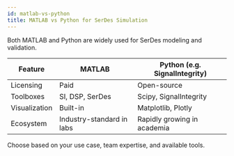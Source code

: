 ```yaml
---
id: matlab-vs-python
title: MATLAB vs Python for SerDes Simulation
---
```


Both MATLAB and Python are widely used for SerDes modeling and validation.

| Feature        | MATLAB                    | Python (e.g. SignalIntegrity) |
|----------------|---------------------------|-------------------------------|
| Licensing      | Paid                      | Open-source                   |
| Toolboxes      | SI, DSP, SerDes           | Scipy, SignalIntegrity        |
| Visualization  | Built-in                  | Matplotlib, Plotly            |
| Ecosystem      | Industry-standard in labs | Rapidly growing in academia   |

Choose based on your use case, team expertise, and available tools.